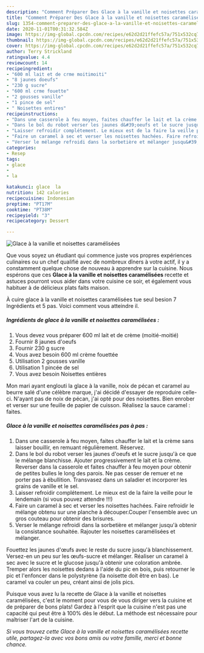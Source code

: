 ```yaml
---
description: "Comment Préparer Des Glace à la vanille et noisettes caramélisées"
title: "Comment Préparer Des Glace à la vanille et noisettes caramélisées"
slug: 1354-comment-preparer-des-glace-a-la-vanille-et-noisettes-caramelisees
date: 2020-11-01T00:31:32.584Z
image: https://img-global.cpcdn.com/recipes/e62d2d21ffefc57a/751x532cq70/glace-a-la-vanille-et-noisettes-caramelisees-photo-principale-de-la-recette.jpg
thumbnail: https://img-global.cpcdn.com/recipes/e62d2d21ffefc57a/751x532cq70/glace-a-la-vanille-et-noisettes-caramelisees-photo-principale-de-la-recette.jpg
cover: https://img-global.cpcdn.com/recipes/e62d2d21ffefc57a/751x532cq70/glace-a-la-vanille-et-noisettes-caramelisees-photo-principale-de-la-recette.jpg
author: Terry Strickland
ratingvalue: 4.4
reviewcount: 14
recipeingredient:
- "600 ml lait et de crme moitimoiti"
- "8 jaunes doeufs"
- "230 g sucre"
- "600 ml crme fouette"
- "2 gousses vanille"
- "1 pince de sel"
- " Noisettes entires"
recipeinstructions:
- "Dans une casserole à feu moyen, faites chauffer le lait et la crème sans laisser bouillir, en remuant régulièrement. Réservez."
- "Dans le bol du robot verser les jaunes d&#39;oeufs et le sucre jusqu&#39;à ce que le mélange blanchisse. Ajouter progressivement le lait et la crème. Reverser dans la casserole et faites chauffer à feu moyen pour obtenir de petites bulles le long des parois. Ne pas cesser de remuer et ne porter pas à ébullition. Transvasez dans un saladier et incorporer les grains de vanille et le sel."
- "Laisser refroidir complétement. Le mieux est de la faire la veille pour le lendemain (si vous pouvez attendre !!!)"
- "Faire un caramel à sec et verser les noisettes hachées. Faire refroidir le mélange obtenu sur une planche à découper.Couper l&#39;ensemble avec un gros couteau pour obtenir des brisures."
- "Verser le mélange refroidi dans la sorbetière et mélanger jusqu&#39;à obtenir la consistance souhaitée. Rajouter les noisettes caramélisées et mélanger."
categories:
- Resep
tags:
- glace
- 
- la

katakunci: glace  la 
nutrition: 142 calories
recipecuisine: Indonesian
preptime: "PT17M"
cooktime: "PT38M"
recipeyield: "3"
recipecategory: Dessert

---
```



![Glace à la vanille et noisettes caramélisées](https://img-global.cpcdn.com/recipes/e62d2d21ffefc57a/751x532cq70/glace-a-la-vanille-et-noisettes-caramelisees-photo-principale-de-la-recette.jpg)

Que vous soyez un étudiant qui commence juste vos propres expériences culinaires ou un chef qualifié avec de nombreux dîners à votre actif, il y a constamment quelque chose de nouveau à apprendre sur la cuisine. Nous espérons que ces <strong> Glace à la vanille et noisettes caramélisées </strong> recette et astuces pourront vous aider dans votre cuisine ce soir, et également vous habituer à de délicieux plats faits maison.

<!--inarticleads1-->

À cuire glace à la vanille et noisettes caramélisées tue seul besion 7 Ingrédients et 5 pas. Voici comment vous atteindre il.

##### Ingrédients de glace à la vanille et noisettes caramélisées :

1. Vous devez vous préparer 600 ml lait et de crème (moitié-moitié)
1. Fournir 8 jaunes d&#39;oeufs
1. Fournir 230 g sucre
1. Vous avez besoin 600 ml crème fouettée
1. Utilisation 2 gousses vanille
1. Utilisation 1 pincée de sel
1. Vous avez besoin  Noisettes entières


Mon mari ayant englouti la glace à la vanille, noix de pécan et caramel au beurre salé d&#39;une célèbre marque, j&#39;ai décidé d&#39;essayer de reproduire celle-ci. N&#39;ayant pas de noix de pécan, j&#39;ai opté pour des noisettes. Bien enrober et verser sur une feuille de papier de cuisson. Réalisez la sauce caramel : faites. 

<!--inarticleads2-->

##### Glace à la vanille et noisettes caramélisées pas à pas :

1. Dans une casserole à feu moyen, faites chauffer le lait et la crème sans laisser bouillir, en remuant régulièrement. Réservez.
1. Dans le bol du robot verser les jaunes d&#39;oeufs et le sucre jusqu&#39;à ce que le mélange blanchisse. Ajouter progressivement le lait et la crème. Reverser dans la casserole et faites chauffer à feu moyen pour obtenir de petites bulles le long des parois. Ne pas cesser de remuer et ne porter pas à ébullition. Transvasez dans un saladier et incorporer les grains de vanille et le sel.
1. Laisser refroidir complétement. Le mieux est de la faire la veille pour le lendemain (si vous pouvez attendre !!!)
1. Faire un caramel à sec et verser les noisettes hachées. Faire refroidir le mélange obtenu sur une planche à découper.Couper l&#39;ensemble avec un gros couteau pour obtenir des brisures.
1. Verser le mélange refroidi dans la sorbetière et mélanger jusqu&#39;à obtenir la consistance souhaitée. Rajouter les noisettes caramélisées et mélanger.


Fouettez les jaunes d&#39;œufs avec le reste du sucre jusqu&#39;à blanchissement. Versez-en un peu sur les œufs-sucre et mélanger. Réaliser un caramel à sec avec le sucre et le glucose jusqu&#39;à obtenir une coloration ambrée. Tremper alors les noisettes dedans à l&#39;aide du pic en bois, puis retourner le pic et l&#39;enfoncer dans le polystyrène (la noisette doit être en bas). Le caramel va couler un peu, créant ainsi de jolis pics. 

<!--inarticleads1-->

<p>
Puisque vous avez lu la recette de Glace à la vanille et noisettes caramélisées, c'est le moment pour vous de vous diriger vers la cuisine et de préparer de bons plats! Gardez à l'esprit que la cuisine n'est pas une capacité qui peut être à 100% dès le début. La méthode est nécessaire pour maîtriser l'art de la cuisine.
</p>

<p>
<i>Si vous trouvez cette Glace à la vanille et noisettes caramélisées recette utile, partagez-la avec vos bons amis ou votre famille, merci et bonne chance.</i>
</p>
